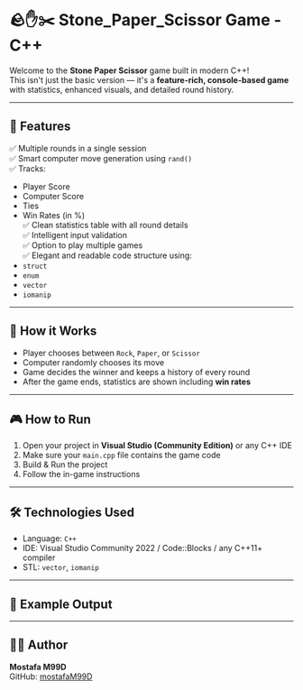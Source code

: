 # 🪨✋✂️ Stone_Paper_Scissor Game - C++

Welcome to the **Stone Paper Scissor** game built in modern C++!  
This isn't just the basic version — it's a **feature-rich, console-based game** with statistics, enhanced visuals, and detailed round history.

---

## 🚀 Features

✅ Multiple rounds in a single session  
✅ Smart computer move generation using `rand()`  
✅ Tracks:
- Player Score
- Computer Score
- Ties
- Win Rates (in %)  
✅ Clean statistics table with all round details  
✅ Intelligent input validation  
✅ Option to play multiple games  
✅ Elegant and readable code structure using:
- `struct`
- `enum`
- `vector`
- `iomanip`

---

## 🧠 How it Works

- Player chooses between `Rock`, `Paper`, or `Scissor`
- Computer randomly chooses its move
- Game decides the winner and keeps a history of every round
- After the game ends, statistics are shown including **win rates**

---

## 🎮 How to Run

1. Open your project in **Visual Studio (Community Edition)** or any C++ IDE
2. Make sure your `main.cpp` file contains the game code
3. Build & Run the project
4. Follow the in-game instructions

---

## 🛠️ Technologies Used

- Language: `C++`
- IDE: Visual Studio Community 2022 / Code::Blocks / any C++11+ compiler
- STL: `vector`, `iomanip`

---

## 🧾 Example Output


---

## 👨‍💻 Author

**Mostafa M99D**  
GitHub: [mostafaM99D](https://github.com/mostafaM99D)
